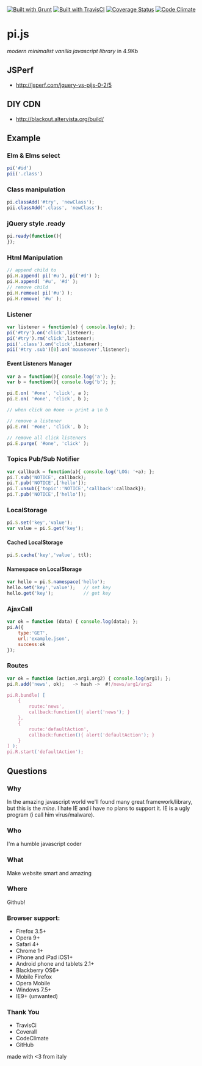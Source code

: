 [![Built with Grunt](https://cdn.gruntjs.com/builtwith.png)](http://gruntjs.com/)
[![Built with TravisCI](https://api.travis-ci.org/blackout314/pi.js.svg)](https://travis-ci.org/)
[![Coverage Status](https://coveralls.io/repos/blackout314/pi.js/badge.svg)](https://coveralls.io/r/blackout314/pi.js)
[![Code Climate](https://codeclimate.com/github/blackout314/pi.js/badges/gpa.svg)](https://codeclimate.com/github/blackout314/pi.js)

pi.js
=====

*modern minimalist vanilla javascript library* in 4.9Kb


## JSPerf
* http://jsperf.com/jquery-vs-pijs-0-2/5

## DIY CDN
* http://blackout.altervista.org/build/


## Example
### Elm & Elms select
```javascript
pi('#id')
pii('.class')
```

### Class manipulation
```javascript
pi.classAdd('#try', 'newClass');
pii.classAdd('.class', 'newClass');
```

### jQuery style .ready
```javascript
pi.ready(function(){
});
```

### Html Manipulation
```javascript
// append child to
pi.H.append( pi('#u'), pi('#d') );
pi.H.append( '#u', '#d' );
// remove child
pi.H.remove( pi('#u') );
pi.H.remove( '#u' );
```

### Listener
```javascript
var listener = function(e) { console.log(e); };
pi('#try').on('click',listener);
pi('#try').rm('click',listener);
pii('.class').on('click',listener);
pii('#try .sub')[0].on('mouseover',listener);
```

#### Event Listeners Manager
```javascript
var a = function(){ console.log('a'); };
var b = function(){ console.log('b'); };

pi.E.on( '#one', 'click', a );
pi.E.on( '#one', 'click', b );

// when click on #one -> print a \n b

// remove a listener
pi.E.rm( '#one', 'click', b );

// remove all click listeners
pi.E.purge( '#one', 'click' ); 
```


### Topics Pub/Sub Notifier
```javascript
var callback = function(a){ console.log('LOG: '+a); };
pi.T.sub('NOTICE', callback);
pi.T.pub('NOTICE',['hello']);
pi.T.unsub({'topic':'NOTICE','callback':callback});
pi.T.pub('NOTICE',['hello']);
```


### LocalStorage
```javascript
pi.S.set('key','value');
var value = pi.S.get('key');
```

#### Cached LocalStorage
```javascript
pi.S.cache('key','value', ttl);
```

#### Namespace on LocalStorage
```javascript
var hello = pi.S.namespace('hello');
hello.set('key','value');	// set key
hello.get('key');			// get key
```


### AjaxCall
```javascript
var ok = function (data) { console.log(data); };
pi.A({
    type:'GET',
    url:'example.json',
    success:ok
});
```


### Routes 

```javascript
var ok = function (action,arg1,arg2) { console.log(arg1); };
pi.R.add('news', ok);	-> hash ->	#!/news/arg1/arg2

pi.R.bundle( [
	{
		route:'news',
		callback:function(){ alert('news'); }
	},
	{
		route:'defaultAction',
		callback:function(){ alert('defaultAction'); }
	}
] );
pi.R.start('defaultAction');
```

## Questions

### Why
In the amazing javascript world we'll found many great framework/library, but this is the _mine_.
I hate IE and i have no plans to support it.
IE is a ugly program (i call him virus/malware).

### Who
I'm a humble javascript coder

### What
Make website smart and amazing

### Where
Github!

### Browser support:
- Firefox 3.5+
- Opera 9+
- Safari 4+
- Chrome 1+
- iPhone and iPad iOS1+
- Android phone and tablets 2.1+
- Blackberry OS6+
- Mobile Firefox
- Opera Mobile
- Windows 7.5+
- IE9+ (unwanted)


### Thank You
- TravisCi
- Coverall
- CodeClimate
- GitHub


made with <3 from italy
